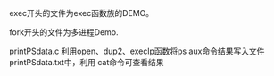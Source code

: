 exec开头的文件为exec函数族的DEMO。
		


fork开头的文件为多进程Demo.


printPSdata.c  利用open、dup2、execlp函数将ps aux命令结果写入文件printPSdata.txt中，利用 cat命令可查看结果
